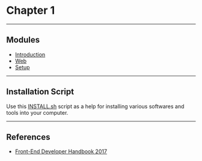 # Chapter 1

---

## Modules

* [Introduction](./module-introduction/README.md)
* [Web](./module-web/README.md)
* [Setup](./module-setup/README.md)

---

## Installation Script

Use this [INSTALL.sh](./INSTALL.sh) script as a help for installing various softwares and tools into your computer.

---

## References

* [Front-End Developer Handbook 2017](https://frontendmasters.com/books/front-end-handbook/2017)
